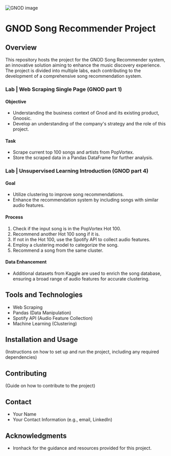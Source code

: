 ![GNOD image](C:/Users/susy_/Desktop/github_cover/blocks-T3mKJXfdims-unsplash.jpg)

# GNOD Song Recommender Project

## Overview

This repository hosts the project for the GNOD Song Recommender system, an innovative solution aiming to enhance the music discovery experience. The project is divided into multiple labs, each contributing to the development of a comprehensive song recommendation system.

### Lab | Web Scraping Single Page (GNOD part 1)

#### Objective
- Understanding the business context of Gnod and its existing product, Gnoosic.
- Develop an understanding of the company's strategy and the role of this project.

#### Task
- Scrape current top 100 songs and artists from PopVortex.
- Store the scraped data in a Pandas DataFrame for further analysis.

### Lab | Unsupervised Learning Introduction (GNOD part 4)

#### Goal
- Utilize clustering to improve song recommendations.
- Enhance the recommendation system by including songs with similar audio features.

#### Process
1. Check if the input song is in the PopVortex Hot 100.
2. Recommend another Hot 100 song if it is.
3. If not in the Hot 100, use the Spotify API to collect audio features.
4. Employ a clustering model to categorize the song.
5. Recommend a song from the same cluster.

#### Data Enhancement
- Additional datasets from Kaggle are used to enrich the song database, ensuring a broad range of audio features for accurate clustering.

## Tools and Technologies
- Web Scraping
- Pandas (Data Manipulation)
- Spotify API (Audio Feature Collection)
- Machine Learning (Clustering)

## Installation and Usage
(Instructions on how to set up and run the project, including any required dependencies)

## Contributing
(Guide on how to contribute to the project)

## Contact
- Your Name
- Your Contact Information (e.g., email, LinkedIn)

## Acknowledgments
- Ironhack for the guidance and resources provided for this project.
